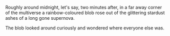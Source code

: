 Roughly around midnight, let's say, two minutes after, in a far away
corner of the multiverse a rainbow-coloured blob rose out of the
glittering stardust ashes of a long gone supernova.

The blob looked around curiously and wondered where everyone else
was.
